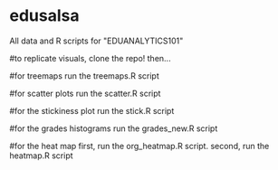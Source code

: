 # edusalsa
All data and R scripts for "EDUANALYTICS101"

#to replicate visuals, clone the repo! then...

#for treemaps
run the treemaps.R script

#for scatter plots
run the scatter.R script

#for the stickiness plot
run the stick.R script

#for the grades histograms
run the grades_new.R script

#for the heat map
first, run the org_heatmap.R script. second, run the heatmap.R script
